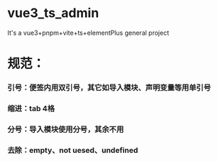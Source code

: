 # vue3_ts_admin
It's a vue3+pnpm+vite+ts+elementPlus general project

<!-- 个人项目 就不强装一些校验和格式  -->
# 规范：
 ### 引号：便签内用双引号，其它如导入模块、声明变量等用单引号
 ### 缩进：tab 4格
 ### 分号：导入模块使用分号，其余不用
 ### 去除：empty、not uesed、undefined
